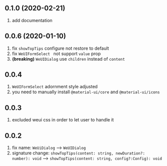 ## 0.1.0 (2020-02-21)
1. add documentation

## 0.0.6 (2020-01-10)
1. fix `showTopTips` configure not restore to default
2. fix `WeUIFormSelect ` not support `value` prop
3. **(breaking)** `WeUIDialog` use `children` instead of `content`

## 0.0.4
1. `WeUIFormSelect` adornment style adjusted
2. you need to manually install `@material-ui/core` and `@material-ui/icons`

## 0.0.3
1. excluded weui css in order to let user to handle it

## 0.0.2
1. fix name: `WeUiDialog` --> `WeUIDialog`
2. signature change: `showTopTips(content: string, newDuration?: number): void` --> `showTopTips(content: string, config?:Config): void`






